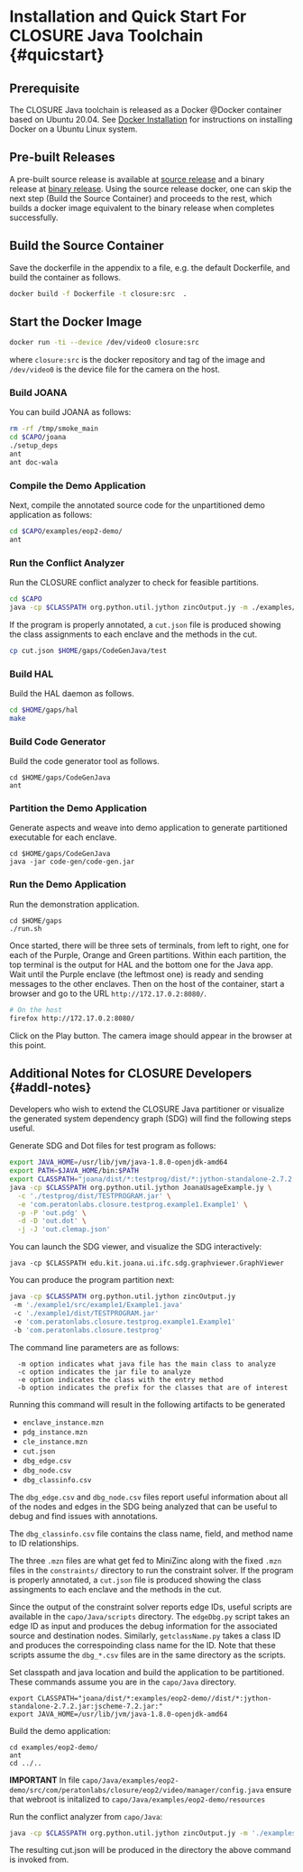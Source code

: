 # Installation and Quick Start For CLOSURE Java Toolchain {#quicstart}

## Prerequisite
The CLOSURE Java toolchain is released as a Docker @Docker container based on
Ubuntu 20.04. See [Docker Installation](https://docs.docker.com/engine/install/ubuntu/) 
for instructions on installing Docker on a Ubuntu Linux system.

## Pre-built Releases
A pre-built source release is available at [source release](https://github.com/gaps-closure/capo/releases/download/T0.2/source-release) and a binary release at [binary release](https://github.com/gaps-closure/capo/releases/download/T0.2/binary-release). Using the source release docker, one can skip the next step (Build the Source Container) and proceeds to the rest, which builds a docker image equivalent to the binary release when completes successfully.

## Build the Source Container
Save the dockerfile in the appendix to a file, e.g. the default Dockerfile, and build the container as follows.

```bash
docker build -f Dockerfile -t closure:src  .
```

## Start the Docker Image

```bash
docker run -ti --device /dev/video0 closure:src
```
            
where `closure:src` is the docker repository and tag of the image and `/dev/video0` is the device file for 
the camera on the host.

### Build JOANA

You can build JOANA as follows:

```bash
rm -rf /tmp/smoke_main
cd $CAPO/joana
./setup_deps 
ant
ant doc-wala
```

### Compile the Demo Application

Next, compile the annotated source code for the unpartitioned demo application as follows:

```bash
cd $CAPO/examples/eop2-demo/
ant
```

### Run the Conflict Analyzer 

Run the CLOSURE conflict analyzer to check for feasible partitions. 

```bash
cd $CAPO
java -cp $CLASSPATH org.python.util.jython zincOutput.jy -m ./examples/eop2-demo/src/com/peratonlabs/closure/eop2/video/manager/VideoManager.java -c ./examples/eop2-demo/dist/TESTPROGRAM.jar -e com.peratonlabs.closure.eop2.video.manager.VideoManager -b com.peratonlabs.closure.eop2.
```

If the program is properly annotated, a `cut.json` file is produced showing the
class assignments to each enclave and the methods in the cut.

```bash
cp cut.json $HOME/gaps/CodeGenJava/test
```
  
### Build HAL

Build the HAL daemon as follows.

```bash
cd $HOME/gaps/hal
make   
```
      
### Build Code Generator

Build the code generator tool as follows.

```
cd $HOME/gaps/CodeGenJava
ant
```

### Partition the Demo Application

Generate aspects and weave into demo application to generate partitioned executable for each enclave.

```
cd $HOME/gaps/CodeGenJava
java -jar code-gen/code-gen.jar
```
  
### Run the Demo Application

Run the demonstration application.

```
cd $HOME/gaps
./run.sh
```
    
Once started, there will be three sets of terminals, from left to right, one
for each of the Purple, Orange and Green partitions. Within each partition, the
top terminal is the output for HAL and the bottom one for the Java app.  
Wait until the Purple enclave (the leftmost one) is ready and sending messages
to the other enclaves. Then on the host of the container, start a browser and
go to the URL `http://172.17.0.2:8080/`.

```bash
# On the host
firefox http://172.17.0.2:8080/
```

Click on the Play button. The camera image should appear in the browser at this point.

## Additional Notes for CLOSURE Developers {#addl-notes}

Developers who wish to extend the CLOSURE Java partitioner or visualize the
generated system dependency graph (SDG) will find the following steps useful.

Generate SDG and Dot files for test program as follows:

```bash
export JAVA_HOME=/usr/lib/jvm/java-1.8.0-openjdk-amd64
export PATH=$JAVA_HOME/bin:$PATH
export CLASSPATH="joana/dist/*:testprog/dist/*:jython-standalone-2.7.2.jar:jscheme-7.2.jar:"
java -cp $CLASSPATH org.python.util.jython JoanaUsageExample.jy \
  -c './testprog/dist/TESTPROGRAM.jar' \
  -e 'com.peratonlabs.closure.testprog.example1.Example1' \
  -p -P 'out.pdg' \
  -d -D 'out.dot' \
  -j -J 'out.clemap.json' 

```

You can launch the SDG viewer, and visualize the SDG interactively:

```
java -cp $CLASSPATH edu.kit.joana.ui.ifc.sdg.graphviewer.GraphViewer 
```

You can produce the program partition next:

```bash
java -cp $CLASSPATH org.python.util.jython zincOutput.jy
 -m './example1/src/example1/Example1.java'
 -c './example1/dist/TESTPROGRAM.jar'   
 -e 'com.peratonlabs.closure.testprog.example1.Example1' 
 -b 'com.peratonlabs.closure.testprog' 
```

The command line parameters are as follows:

```usage
  -m option indicates what java file has the main class to analyze
  -c option indicates the jar file to analyze
  -e option indicates the class with the entry method
  -b option indicates the prefix for the classes that are of interest
```

Running this command will result in the following artifacts to be generated
  
  * `enclave_instance.mzn`
  * `pdg_instance.mzn`
  * `cle_instance.mzn`
  * `cut.json`
  * `dbg_edge.csv`
  * `dbg_node.csv`
  * `dbg_classinfo.csv`

The `dbg_edge.csv` and `dbg_node.csv` files report useful information about all of
the nodes and edges in the SDG being analyzed that can be useful to debug and
find issues with annotations.

The `dbg_classinfo.csv` file contains the class name, field, and method name to ID relationships.

The three `.mzn` files are what get fed to MiniZinc along with the fixed `.mzn` files in the `constraints/`
directory to run the constraint solver.  If the program is properly annotated,
a `cut.json` file is produced showing the class assingments to each enclave and
the methods in the cut.

Since the output of the constraint solver reports edge IDs, useful scripts
are available in the `capo/Java/scripts` directory. The `edgeDbg.py` script takes
an edge ID as input and produces the debug information for the associated
source and destination nodes. Similarly, `getclassName.py` takes a class ID and
produces the correspoinding class name for the ID. Note that these scripts
assume the `dbg_*.csv` files are in the same directory as the scripts.

Set classpath and java location and build the application to be partitioned.  
These commands assume you are in the `capo/Java` directory. 

```
export CLASSPATH="joana/dist/*:examples/eop2-demo//dist/*:jython-standalone-2.7.2.jar:jscheme-7.2.jar:"
export JAVA_HOME=/usr/lib/jvm/java-1.8.0-openjdk-amd64
```

Build the demo application:
```
cd examples/eop2-demo/
ant
cd ../..
```

**IMPORTANT** In file 
`capo/Java/examples/eop2-demo/src/com/peratonlabs/closure/eop2/video/manager/config.java`
ensure that webroot is initalized to `capo/Java/examples/eop2-demo/resources`

Run the conflict analyzer  from `capo/Java`:

```bash
java -cp $CLASSPATH org.python.util.jython zincOutput.jy -m './examples/eop2-demo/src/com/peratonlabs/closure/eop2/video/manager/VideoManager.java'   -c './examples/eop2-demo/dist/TESTPROGRAM.jar' -e 'com.peratonlabs.closure.eop2.video.manager.VideoManager' -b 'com.peratonlabs.closure.eop2.'
```

The resulting cut.json will be produced in the directory the above command is invoked from.
